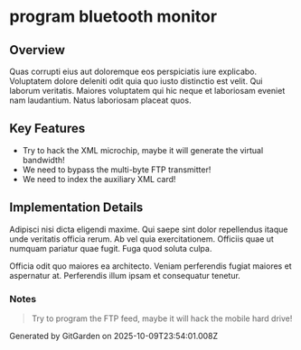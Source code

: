 # program bluetooth monitor

## Overview
Quas corrupti eius aut doloremque eos perspiciatis iure explicabo. Voluptatem dolore deleniti odit quia quo iusto distinctio est velit. Qui laborum veritatis. Maiores voluptatem qui hic neque et laboriosam eveniet nam laudantium. Natus laboriosam placeat quos.

## Key Features
- Try to hack the XML microchip, maybe it will generate the virtual bandwidth!
- We need to bypass the multi-byte FTP transmitter!
- We need to index the auxiliary XML card!

## Implementation Details
Adipisci nisi dicta eligendi maxime. Qui saepe sint dolor repellendus itaque unde veritatis officia rerum. Ab vel quia exercitationem. Officiis quae ut numquam pariatur quae fugit. Fuga quod soluta culpa.
 Officia odit quo maiores ea architecto. Veniam perferendis fugiat maiores et aspernatur at. Perferendis illum ipsam et consequatur tenetur.

### Notes
> Try to program the FTP feed, maybe it will hack the mobile hard drive!

Generated by GitGarden on 2025-10-09T23:54:01.008Z